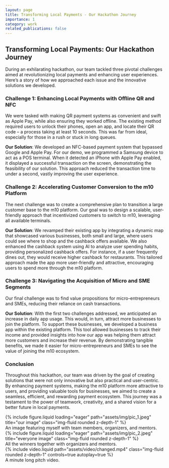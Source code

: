 ```yaml
---
layout: page
title: Transforming Local Payments - Our Hackathon Journey
importance: 1
category: work
related_publications: false
---
```


## Transforming Local Payments: Our Hackathon Journey

During an exhilarating hackathon, our team tackled three pivotal challenges aimed at revolutionizing local payments and enhancing user experiences. Here’s a story of how we approached each issue and the innovative solutions we developed.

### Challenge 1: Enhancing Local Payments with Offline QR and NFC

We were tasked with making QR payment systems as convenient and swift as Apple Pay, while also ensuring they worked offline. The existing method required users to unlock their phones, open an app, and locate their QR code – a process taking at least 10 seconds. This was far from ideal, especially for those in a rush or stuck in long queues.

**Our Solution**: We developed an NFC-based payment system that bypassed Google and Apple Pay. For our demo, we programmed a Samsung device to act as a POS terminal. When it detected an iPhone with Apple Pay enabled, it displayed a successful transaction on the screen, demonstrating the feasibility of our solution. This approach reduced the transaction time to under a second, vastly improving the user experience.

### Challenge 2: Accelerating Customer Conversion to the m10 Platform

The next challenge was to create a comprehensive plan to transition a large customer base to the m10 platform. Our goal was to design a scalable, user-friendly approach that incentivized customers to switch to m10, leveraging all available terminals.

**Our Solution**: We revamped their existing app by integrating a dynamic map that showcased various businesses, both small and large, where users could see where to shop and the cashback offers available. We also enhanced the cashback system using AI to analyze user spending habits, providing personalized cashback offers. For instance, if a user frequently dines out, they would receive higher cashback for restaurants. This tailored approach made the app more user-friendly and attractive, encouraging users to spend more through the m10 platform.

### Challenge 3: Navigating the Acquisition of Micro and SME Segments

Our final challenge was to find value propositions for micro-entrepreneurs and SMEs, reducing their reliance on cash transactions.

**Our Solution**: With the first two challenges addressed, we anticipated an increase in daily app usage. This would, in turn, attract more businesses to join the platform. To support these businesses, we developed a business app within the existing platform. This tool allowed businesses to track their income and provided insights into how our app was helping them attract more customers and increase their revenue. By demonstrating tangible benefits, we made it easier for micro-entrepreneurs and SMEs to see the value of joining the m10 ecosystem.

### Conclusion

Throughout this hackathon, our team was driven by the goal of creating solutions that were not only innovative but also practical and user-centric. By enhancing payment systems, making the m10 platform more attractive to users, and providing valuable tools for businesses, we aimed to create a seamless, efficient, and rewarding payment ecosystem. This journey was a testament to the power of teamwork, creativity, and a shared vision for a better future in local payments.

<div class="row">
    <div class="col-sm mt-3 mt-md-0">
        {% include figure.liquid loading="eager" path="assets/img/pic_1.jpeg" title="our image" class="img-fluid rounded z-depth-1" %}
    </div>
</div>
<div class="caption">
    An image featuring myself with team members, organizers, and mentors.
</div>

<div class="row">
    <div class="col-sm mt-3 mt-md-0">
        {% include figure.liquid loading="eager" path="assets/img/pic_2.jpeg" title="everyone image" class="img-fluid rounded z-depth-1" %}
    </div>
</div>
<div class="caption">
    All the winners together with organizers and mentors.
</div>

<div class="row mt-3">
    <div class="col-sm mt-3 mt-md-0">
        {% include video.liquid path="assets/video/changed.mp4" class="img-fluid rounded z-depth-1" controls=true autoplay=true %}
    </div>
</div>
<div class="caption">
    A minute long pitch video.
</div>
